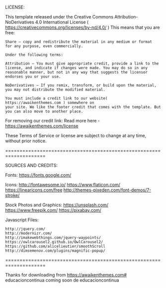 
LICENSE:

This template released under the Creative Commons Attribution-NoDerivatives 4.0 International License ( https://creativecommons.org/licenses/by-nd/4.0/ ) This means that you are free:

	Share — copy and redistribute the material in any medium or format
	for any purpose, even commercially.
	
	Under the following terms:

	Attribution — You must give appropriate credit, provide a link to the license, and indicate if changes were made. You may do so in any reasonable manner, but not in any way that suggests the licensor endorses you or your use.

	NoDerivatives — If you remix, transform, or build upon the material, you may not distribute the modified material.
	
	You must include a credit link to our website( https://awaikenthemes.com ) somewhere on
	your site. We like the footer credit that comes with the template. But you can also move to another place.
	

For removing our credit link: Read more here - https://awaikenthemes.com/license


These Terms of Service or license are subject to change at any time, without prior notice. 

====================================================================


SOURCES AND CREDITS:

Fonts:
	https://fonts.google.com/

Icons:
	http://fontawesome.io/
	https://www.flaticon.com/
	https://linearicons.com/free
	http://themes-pixeden.com/font-demos/7-stroke/

Stock Photos and Graphics:
	https://unsplash.com/
	https://www.freepik.com/
	https://pixabay.com/
 
Javascript Files:

	http://jquery.com/
	http://modernizr.com/
	http://imakewebthings.com/jquery-waypoints/
	https://owlcarousel2.github.io/OwlCarousel2/
	https://github.com/alicelieutier/smoothScroll
	http://dimsemenov.com/plugins/magnific-popup/



====================================================================


Thanks for downloading from https://awaikenthemes.com# educacioncontinua
coming soon de educacioncontinua
